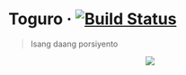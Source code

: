 # Toguro &middot; [![Build Status](https://travis-ci.org/kendaganio/toguro.svg?branch=master)](https://travis-ci.org/kendaganio/toguro)
> Isang daang porsiyento

<p align='center'>
<a href='https://github.com/kendaganio/toguro'><img src='misc/toguro.png'></a>
</p>
